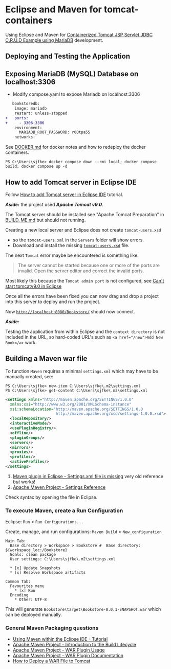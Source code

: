 # Eclipse and Maven for tomcat-containers

Using Eclipse and Maven for [Containerized Tomcat JSP Servlet JDBC C.R.U.D Example using MariaDB](https://www.codejava.net/coding/jsp-servlet-jdbc-mysql-create-read-update-delete-crud-example) development.

## Deploying and Testing the Application

## Exposing MariaDB (MySQL) Database on localhost:3306

* Modify compose.yaml to expose Mariadb on localhost:3306

```diff
   bookstoredb:
    image: mariadb
    restart: unless-stopped
+   ports:
+     - 3306:3306
    environment:
      MARIADB_ROOT_PASSWORD: r00tpa55
    networks:
```

See [DOCKER.md](./DOCKER.md) for docker notes and how to redeploy the docker containers.

```console
PS C:\Users\sjfke> docker compose down --rmi local; docker compose build; docker compose up -d
```

## How to add Tomcat server in Eclipse IDE

Follow [How to add Tomcat server in Eclipse IDE](https://www.codejava.net/servers/tomcat/how-to-add-tomcat-server-in-eclipse-ide) tutorial.

***Aside:*** the project used ***Apache Tomcat v9.0***.

The Tomcat server should be installed see "Apache Tomcat Preparation" in [BUILD_ME.md](BUILD_ME.md) but should not running.

Creating a new local server and Eclipse does not create `tomcat-users.xsd`

* so the `tomcat-users.xml` in the `Servers` folder will show errors.
* Download and install the missing [`tomcat-users.xsd`](https://github.com/apache/tomcat/blob/main/conf/tomcat-users.xsd) file.

The next `Tomcat` error maybe be encountered is something like:
>
> The server cannot be started because one or more of the ports are invalid.
> Open the server editor and correct the invalid ports.

Most likely this because the `Tomcat admin port` is not configured, see [Can't start tomcatv9.0 in Eclipse](https://stackoverflow.com/questions/59471438/cant-start-tomcatv9-0-in-eclipse)

Once all the errors have been fixed you can now drag and drop a project into this server to deploy and run the project.

Now [`http://localhost:8080/Bookstore/`](http://localhost:8080/Bookstore/) should now connect.

***Aside:***

Testing the application from within Eclipse and the `context directory` is not included in the URL, so hard-coded URL's such as `<a href="/new">Add New Book</a>` work.

## Building a Maven war file

To function `Maven` requires a minimal `settings.xml` which may have to be manually created, see:

```console
PS C:\Users\sjfke> new-item C:\Users\sjfke\.m2\settings.xml
PS C:\Users\sjfke> get-content C:\Users\sjfke\.m2\settings.xml
```

```xml
<settings xmlns="http://maven.apache.org/SETTINGS/1.0.0"
  xmlns:xsi="http://www.w3.org/2001/XMLSchema-instance"
  xsi:schemaLocation="http://maven.apache.org/SETTINGS/1.0.0
                      http://maven.apache.org/xsd/settings-1.0.0.xsd">
  <localRepository/>
  <interactiveMode/>
  <usePluginRegistry/>
  <offline/>
  <pluginGroups/>
  <servers/>
  <mirrors/>
  <proxies/>
  <profiles/>
  <activeProfiles/>
</settings>
```

1. [Maven plugin in Eclipse - Settings.xml file is missing](https://stackoverflow.com/questions/4626609/maven-plugin-in-eclipse-settings-xml-file-is-missing) very old reference *but* works!
2. [Apache Maven Project - Settings Reference](https://maven.apache.org/settings.html)

Check syntax by opening the file in Eclipse.

### To execute Maven, create a Run Configuration

Eclipse: `Run` > `Run Configurations...`

Create, manage, and run configurations: `Maven Build` > `New_configuration`

```text
Main Tab:
  Base directory > Workspace > Bookstore #  Base directory: ${workspace_loc:/Bookstore}
  Goals: clean package
  User settings: C:\Users\sjfke\.m2\settings.xml

  * [x] Update Snapshots
  * [x] Resolve Workspace artifacts

Common Tab:
  Favourites menu
    * [x] Run
  Encoding
    * Other: UTF-8
```

This will generate `Bookstore\target\Bookstore-0.0.1-SNAPSHOT.war` which can be deployed manually.

### General Maven Packaging questions

* [Using Maven within the Eclipse IDE - Tutorial](https://www.vogella.com/tutorials/EclipseMaven/article.html)
* [Apache Maven Project - Introduction to the Build Lifecycle](https://maven.apache.org/guides/introduction/introduction-to-the-lifecycle.html)
* [Apache Maven Project - WAR Plugin Usage](https://maven.apache.org/plugins/maven-war-plugin/usage.html)
* [Apache Maven Project - WAR Plugin Documentation](https://maven.apache.org/plugins/maven-war-plugin/plugin-info.html)
* [How to Deploy a WAR File to Tomcat](https://www.baeldung.com/tomcat-deploy-war)

